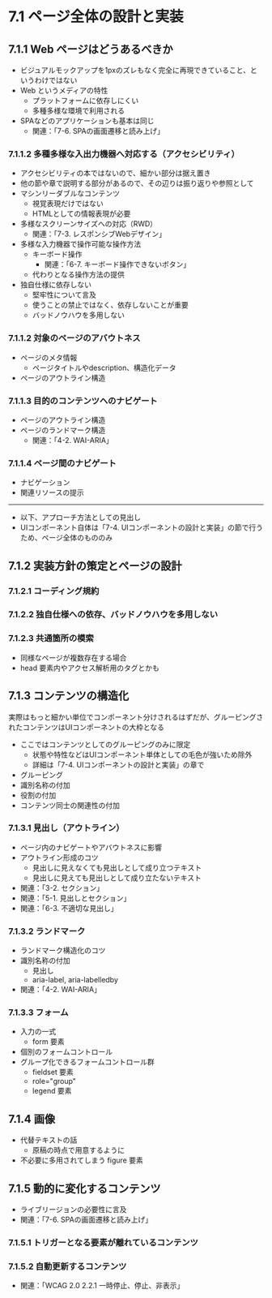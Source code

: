 # 7.1 ページ全体の設計と実装
## 7.1.1 Web ページはどうあるべきか
- ビジュアルモックアップを1pxのズレもなく完全に再現できていること、というわけではない
- Web というメディアの特性
  - プラットフォームに依存しにくい
  - 多種多様な環境で利用される
- SPAなどのアプリケーションも基本は同じ
  - 関連：「7-6. SPAの画面遷移と読み上げ」

### 7.1.1.2 多種多様な入出力機器へ対応する（アクセシビリティ）
- アクセシビリティの本ではないので、細かい部分は据え置き
- 他の節や章で説明する部分があるので、その辺りは振り返りや参照として
- マシンリーダブルなコンテンツ
  - 視覚表現だけではない
  - HTMLとしての情報表現が必要
- 多様なスクリーンサイズへの対応（RWD）
  - 関連：「7-3. レスポンシブWebデザイン」
- 多様な入力機器で操作可能な操作方法
  - キーボード操作
    - 関連：「6-7. キーボード操作できないボタン」
  - 代わりとなる操作方法の提供
- 独自仕様に依存しない
  - 堅牢性について言及
  - 使うことの禁止ではなく、依存しないことが重要
  - バッドノウハウを多用しない

### 7.1.1.2 対象のページのアバウトネス
- ページのメタ情報
  - ページタイトルやdescription、構造化データ
- ページのアウトライン構造

### 7.1.1.3 目的のコンテンツへのナビゲート
- ページのアウトライン構造
- ページのランドマーク構造
  - 関連：「4-2. WAI-ARIA」

### 7.1.1.4 ページ間のナビゲート
- ナビゲーション
- 関連リソースの提示

----
- 以下、アプローチ方法としての見出し
- UIコンポーネント自体は「7-4. UIコンポーネントの設計と実装」の節で行うため、ページ全体のもののみ


## 7.1.2 実装方針の策定とページの設計
### 7.1.2.1 コーディング規約
### 7.1.2.2 独自仕様への依存、バッドノウハウを多用しない
### 7.1.2.3 共通箇所の模索
- 同様なページが複数存在する場合
- head 要素内やアクセス解析用のタグとかも

## 7.1.3 コンテンツの構造化
実際はもっと細かい単位でコンポーネント分けされるはずだが、グルーピングされたコンテンツはUIコンポーネントの大枠となる

- ここではコンテンツとしてのグルーピングのみに限定
  - 状態や特性などはUIコンポーネント単体としての毛色が強いため除外
  - 詳細は「7-4. UIコンポーネントの設計と実装」の章で
- グルーピング
- 識別名称の付加
- 役割の付加
- コンテンツ同士の関連性の付加

### 7.1.3.1 見出し（アウトライン）
- ページ内のナビゲートやアバウトネスに影響
- アウトライン形成のコツ
  - 見出しに見えなくても見出しとして成り立つテキスト
  - 見出しに見えても見出しとして成り立たないテキスト
- 関連：「3-2. セクション」
- 関連：「5-1. 見出しとセクション」
- 関連：「6-3. 不適切な見出し」

### 7.1.3.2 ランドマーク
- ランドマーク構造化のコツ
- 識別名称の付加
  - 見出し
  - aria-label, aria-labelledby
- 関連：「4-2. WAI-ARIA」

### 7.1.3.3 フォーム
- 入力の一式
  - form 要素
- 個別のフォームコントロール
- グループ化できるフォームコントロール群
  - fieldset 要素
  - role="group"
  - legend 要素

## 7.1.4 画像
- 代替テキストの話
  - 原稿の時点で用意するように
- 不必要に多用されてしまう figure 要素

## 7.1.5 動的に変化するコンテンツ
- ライブリージョンの必要性に言及
- 関連：「7-6. SPAの画面遷移と読み上げ」

### 7.1.5.1 トリガーとなる要素が離れているコンテンツ
### 7.1.5.2 自動更新するコンテンツ
- 関連：「WCAG 2.0 2.2.1 一時停止、停止、非表示」
